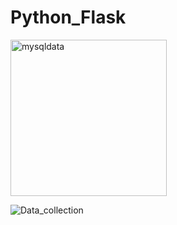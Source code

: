 # Python_Flask

<img width="250" alt="mysqldata" src="https://github.com/user-attachments/assets/bad53241-c255-4be7-aac4-2d7f4a6b212f"/>


![Data_collection](https://github.com/user-attachments/assets/c10bd22e-0844-4739-978d-bec1b5e66f42)
